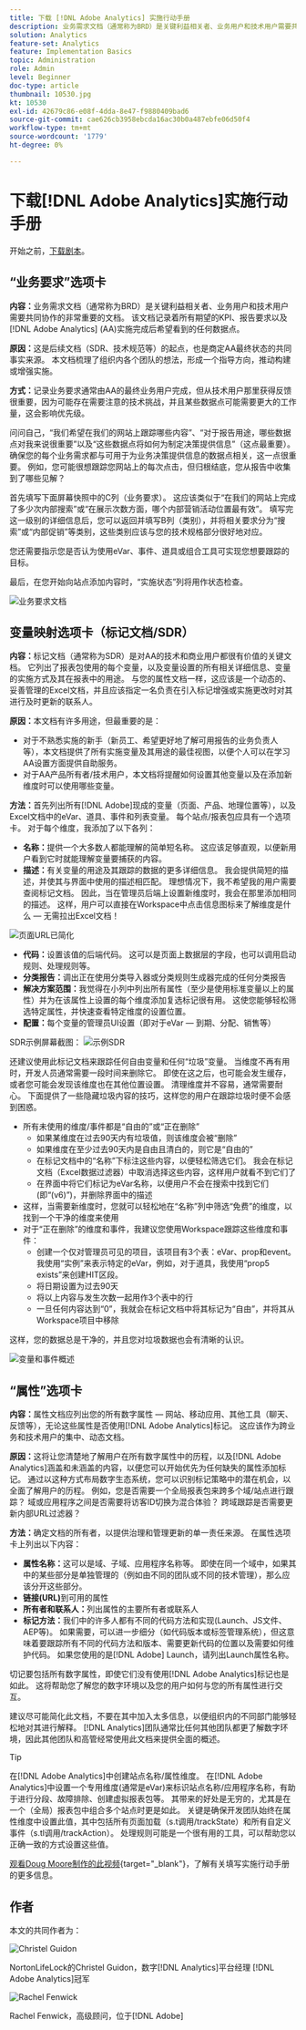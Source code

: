 ```yaml
---
title: 下载 [!DNL Adobe Analytics] 实施行动手册
description: 业务需求文档（通常称为BRD）是关键利益相关者、业务用户和技术用户需要共同协作的非常重要的文档。 该文档记录着所有期望的KPI、报告要求以及AA实施完成后希望看到的任何数据点。
solution: Analytics
feature-set: Analytics
feature: Implementation Basics
topic: Administration
role: Admin
level: Beginner
doc-type: article
thumbnail: 10530.jpg
kt: 10530
exl-id: 42679c86-e08f-4dda-8e47-f9880409bad6
source-git-commit: cae626cb3958ebcda16ac30b0a487ebfe06d50f4
workflow-type: tm+mt
source-wordcount: '1779'
ht-degree: 0%

---
```


# 下载[!DNL Adobe Analytics]实施行动手册

开始之前，[下载剧本](assets/aa-implementation-playbook.xlsx)。

## “业务要求”选项卡

**内容：**&#x200B;业务需求文档（通常称为BRD）是关键利益相关者、业务用户和技术用户需要共同协作的非常重要的文档。 该文档记录着所有期望的KPI、报告要求以及[!DNL Adobe Analytics] (AA)实施完成后希望看到的任何数据点。

**原因：**&#x200B;这是后续文档（SDR、技术规范等）的起点，也是商定AA最终状态的共同事实来源。 本文档梳理了组织内各个团队的想法，形成一个指导方向，推动构建或增强实施。

**方式：**&#x200B;记录业务要求通常由AA的最终业务用户完成，但从技术用户那里获得反馈很重要，因为可能存在需要注意的技术挑战，并且某些数据点可能需要更大的工作量，这会影响优先级。

问问自己，“我们希望在我们的网站上跟踪哪些内容”、“对于报告用途，哪些数据点对我来说很重要”以及“这些数据点将如何为制定决策提供信息”（这点最重要）。 确保您的每个业务需求都与可用于为业务决策提供信息的数据点相关，这一点很重要。 例如，您可能很想跟踪您网站上的每次点击，但归根结底，您从报告中收集到了哪些见解？

首先填写下面屏幕快照中的C列（业务要求）。 这应该类似于“在我们的网站上完成了多少次内部搜索”或“在展示次数方面，哪个内部营销活动位置最有效”。 填写完这一级别的详细信息后，您可以返回并填写B列（类别），并将相关要求分为“搜索”或“内部促销”等类别，这些类别应该与您的技术规格部分很好地对应。

您还需要指示您是否认为使用eVar、事件、道具或组合工具可实现您想要跟踪的目标。

最后，在您开始向站点添加内容时，“实施状态”列将用作状态检查。

![业务要求文档](assets/brd-template.png)

## 变量映射选项卡（标记文档/SDR）

**内容：**&#x200B;标记文档（通常称为SDR）是对AA的技术和商业用户都很有价值的关键文档。 它列出了报表包使用的每个变量，以及变量设置的所有相关详细信息、变量的实施方式及其在报表中的用途。 与您的属性文档一样，这应该是一个动态的、妥善管理的Excel文档，并且应该指定一名负责在引入标记增强或实施更改时对其进行及时更新的联系人。

**原因：**&#x200B;本文档有许多用途，但最重要的是：

* 对于不熟悉实施的新手（新员工、希望更好地了解可用报告的业务负责人等），本文档提供了所有实施变量及其用途的最佳视图，以便个人可以在学习AA设置方面提供自助服务。
* 对于AA产品所有者/技术用户，本文档将提醒如何设置其他变量以及在添加新维度时可以使用哪些变量。

**方法：**&#x200B;首先列出所有[!DNL Adobe]现成的变量（页面、产品、地理位置等），以及Excel文档中的eVar、道具、事件和列表变量。 每个站点/报表包应具有一个选项卡。
对于每个维度，我添加了以下各列：

* **名称：**&#x200B;提供一个大多数人都能理解的简单短名称。 这应该足够直观，以便新用户看到它时就能理解变量要捕获的内容。
* **描述：**&#x200B;有关变量的用途及其跟踪的数据的更多详细信息。 我会提供简短的描述，并使其与界面中使用的描述相匹配。 理想情况下，我不希望我的用户需要查阅标记文档。 因此，当在管理员后端上设置新维度时，我会在那里添加相同的描述。 这样，用户可以直接在Workspace中点击信息图标来了解维度是什么 — 无需拉出Excel文档！

![页面URL已简化](assets/page-url-simplified.png)

* **代码：**&#x200B;设置该值的后端代码。 这可以是页面上数据层的字段，也可以调用启动规则、处理规则等。
* **分类报告：**&#x200B;调出正在使用分类导入器或分类规则生成器完成的任何分类报告
* **解决方案范围：**&#x200B;我觉得在小列中列出所有属性（至少是使用标准变量以上的属性）并为在该属性上设置的每个维度添加复选标记很有用。 这使您能够轻松筛选特定属性，并快速查看特定维度的设置位置。
* **配置：**&#x200B;每个变量的管理员UI设置（即对于eVar — 到期、分配、销售等）

SDR示例屏幕截图：
![示例SDR](assets/sample-sdr.png)

还建议使用此标记文档来跟踪任何自由变量和任何“垃圾”变量。 当维度不再有用时，开发人员通常需要一段时间来删除它。 即使在这之后，也可能会发生缓存，或者您可能会发现该维度也在其他位置设置。 清理维度并不容易，通常需要耐心。 下面提供了一些隐藏垃圾内容的技巧，这样您的用户在跟踪垃圾时便不会感到困惑。

* 所有未使用的维度/事件都是“自由的”或“正在删除”
   * 如果某维度在过去90天内有垃圾值，则该维度会被“删除”
   * 如果维度在至少过去90天内是自由且清白的，则它是“自由的”
   * 在标记文档中的“名称”下标注这些内容，以便轻松筛选它们。 我会在标记文档（Excel数据过滤器）中取消选择这些内容，这样用户就看不到它们了
   * 在界面中将它们标记为eVar名称，以便用户不会在搜索中找到它们(即“(v6)”)，并删除界面中的描述
* 这样，当需要新维度时，您就可以轻松地在“名称”列中筛选“免费”的维度，以找到一个干净的维度来使用
* 对于“正在删除”的维度和事件，我建议您使用Workspace跟踪这些维度和事件：
   * 创建一个仅对管理员可见的项目，该项目有3个表：eVar、prop和event。 我使用“实例”来表示特定的eVar，例如，对于道具，我使用“prop5 exists”来创建HIT区段。
   * 将日期设置为过去90天
   * 将以上内容与发生次数一起用作3个表中的行
   * 一旦任何内容达到“0”，我就会在标记文档中将其标记为“自由”，并将其从Workspace项目中移除

这样，您的数据总是干净的，并且您对垃圾数据也会有清晰的认识。

![变量和事件概述](assets/variables-and-events-overview.png)

## “属性”选项卡

**内容：**&#x200B;属性文档应列出您的所有数字属性 — 网站、移动应用、其他工具（聊天、反馈等），无论这些属性是否使用[!DNL Adobe Analytics]标记。 这应该作为跨业务和技术用户的集中、动态文档。

**原因：**&#x200B;这将让您清楚地了解用户在所有数字属性中的历程，以及[!DNL Adobe Analytics]涵盖和未涵盖的内容，以便您可以开始优先为任何缺失的属性添加标记。 通过以这种方式布局数字生态系统，您可以识别标记策略中的潜在机会，以全面了解用户的历程。 例如，您是否需要一个全局报表包来跨多个域/站点进行跟踪？ 域或应用程序之间是否需要将访客ID切换为混合体验？ 跨域跟踪是否需要更新内部URL过滤器？

**方法：**&#x200B;确定文档的所有者，以提供治理和管理更新的单一责任来源。
在属性选项卡上列出以下内容：

* **属性名称：**&#x200B;这可以是域、子域、应用程序名称等。 即使在同一个域中，如果其中的某些部分是单独管理的（例如由不同的团队或不同的技术管理），那么应该分开这些部分。
* **链接(URL)**&#x200B;到可用的属性
* **所有者和联系人：**&#x200B;列出属性的主要所有者或联系人
* **标记方法：**&#x200B;我们中的许多人都有不同的代码方法和实现(Launch、JS文件、AEP等)。 如果需要，可以进一步细分（如代码版本或标签管理系统），但这意味着要跟踪所有不同的代码方法和版本、需要更新代码的位置以及需要如何维护代码。 如果您使用的是[!DNL Adobe] Launch，请列出Launch属性名称。

切记要包括所有数字属性，即使它们没有使用[!DNL Adobe Analytics]标记也是如此。 这将帮助您了解您的数字环境以及您的用户如何与您的所有属性进行交互。

建议尽可能简化此文档，不要在其中加入太多信息，以便组织内的不同部门能够轻松地对其进行解释。 [!DNL Analytics]团队通常比任何其他团队都更了解数字环境，因此其他团队和高管经常使用此文档来提供全面的概述。

>[!TIP]
>
>在[!DNL Adobe Analytics]中创建站点名称/属性维度。 在[!DNL Adobe Analytics]中设置一个专用维度(通常是eVar)来标识站点名称/应用程序名称，有助于进行分段、故障排除、创建虚拟报表包等。 其带来的好处是无穷的，尤其是在一个（全局）报表包中组合多个站点时更是如此。 关键是确保开发团队始终在属性维度中设置此值，其中包括所有页面加载（s.t调用/trackState）和所有自定义事件（s.tl调用/trackAction）。 处理规则可能是一个很有用的工具，可以帮助您以正确一致的方式设置这些值。

[观看Doug Moore制作的此视频](https://experienceleague.adobe.com/docs/analytics-learn/tutorials/implementation/implementation-basics/creating-a-business-requirements-document.html){target="_blank"}，了解有关填写实施行动手册的更多信息。

## 作者

本文的共同作者为：

![Christel Guidon](assets/Christel-Headshot-150.png)

NortonLifeLock的Christel Guidon，数字[!DNL Analytics]平台经理
[!DNL Adobe Analytics]冠军

![Rachel Fenwick](assets/Rachel-Fenwick-150.png)

Rachel Fenwick，高级顾问，位于[!DNL Adobe]
